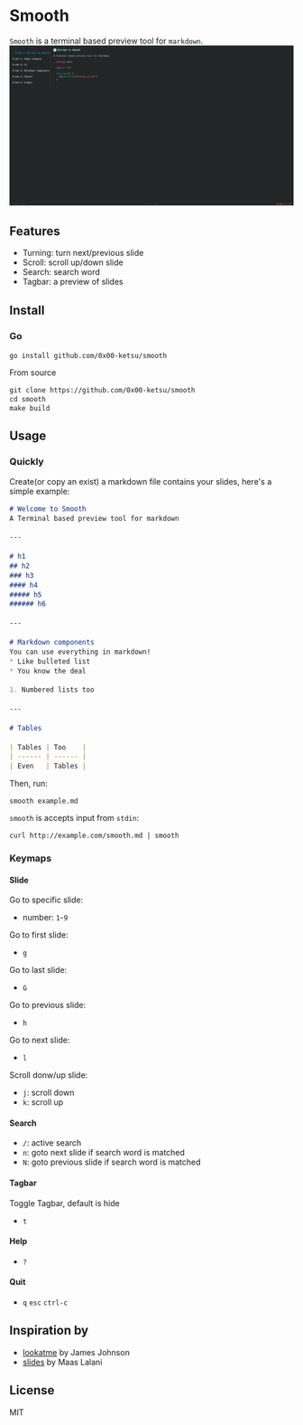 # Smooth

`Smooth` is a terminal based preview tool for `markdown`.
![image](./assets/screenshot.png) 

## Features

- Turning: turn next/previous slide
- Scroll: scroll up/down slide
- Search: search word
- Tagbar: a preview of slides


## Install

### Go

```shell
go install github.com/0x00-ketsu/smooth
```

From source
```shell
git clone https://github.com/0x00-ketsu/smooth
cd smooth
make build
```


## Usage

### Quickly

Create(or copy an exist) a markdown file contains your slides, here's a simple example:

```markdown
# Welcome to Smooth
A Terminal based preview tool for markdown

---

# h1
## h2
### h3
#### h4
##### h5
###### h6

---

# Markdown components
You can use everything in markdown!
* Like bulleted list
* You know the deal

1. Numbered lists too

---

# Tables

| Tables | Too    |
| ------ | ------ |
| Even   | Tables |
```

Then, run:
```shell
smooth example.md 
```

`smooth` is accepts input from `stdin`:
```
curl http://example.com/smooth.md | smooth
```

### Keymaps

#### Slide

Go to specific slide:
- number: `1`-`9`

Go to first slide:
- `g`

Go to last slide:
- `G`

Go to previous slide:
- `h`

Go to next slide:
- `l`

Scroll donw/up slide:
- `j`: scroll down
- `k`: scroll up

#### Search

- `/`: active search
- `n`: goto next slide if search word is matched
- `N`: goto previous slide if search word is matched

#### Tagbar

Toggle Tagbar, default is hide
- `t`

#### Help

- `?`

#### Quit

- `q` `esc` `ctrl-c`


## Inspiration by

- [lookatme](https://github.com/d0c-s4vage/lookatme) by James Johnson
- [slides](https://github.com/maaslalani/slides) by Maas Lalani

## License
MIT

